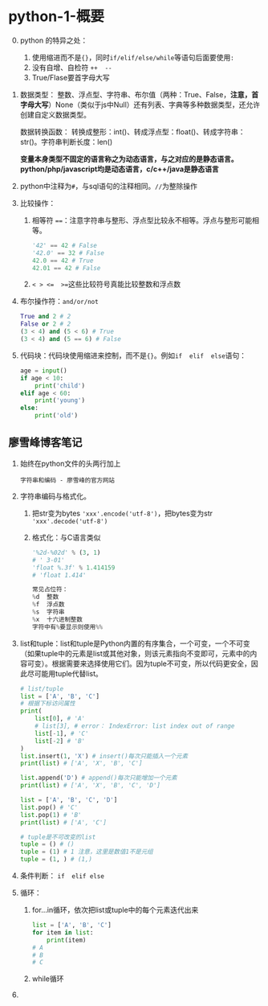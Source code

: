 # python-1-概要
0. python 的特异之处：
	1. 使用缩进而不是`{}`，同时`if/elif/else/while`等语句后面要使用`:`
	2. 没有自增、自检符 `++  --`
	3. True/Flase要首字母大写

1.  数据类型： 整数、浮点型、字符串、布尔值（两种：True、False，**注意，首字母大写**）None（类似于js中Null）还有列表、字典等多种数据类型，还允许创建自定义数据类型。

	数据转换函数：
	转换成整形：int()、转成浮点型：float()、转成字符串：str()。字符串判断长度：len()

	**变量本身类型不固定的语言称之为动态语言，与之对应的是静态语言。python/php/javascript均是动态语言，c/c++/java是静态语言**
	
2. python中注释为`#`，与sql语句的注释相同。`//`为整除操作
	
3. 比较操作：
	1. 相等符 `==`：注意字符串与整形、浮点型比较永不相等。浮点与整形可能相等。

		```py
		'42' == 42 # False
		'42.0' == 32 # False
		42.0 == 42 # True
		42.01 == 42 # False
		```
	
	2. `< > <=  >=`这些比较符号真能比较整数和浮点数

4. 布尔操作符：`and/or/not`

	```py
	True and 2 # 2
	False or 2 # 2
	(3 < 4) and (5 < 6) # True
	(3 < 4) and (5 == 6) # False
	```
5. 代码块：代码块使用缩进来控制，而不是`{}`。例如`if  elif  else`语句：

	```py
	age = input()
	if age < 10:
	    print('child')
	elif age < 60:
	    print('young')
	else:
	    print('old')
	```
	
## 廖雪峰博客笔记

1. 始终在python文件的头两行加上

	```
	字符串和编码 - 廖雪峰的官方网站
	```
	
2. 字符串编码与格式化。

	1. 把str变为bytes `'xxx'.encode('utf-8')`，把bytes变为str `'xxx'.decode('utf-8')`
	2. 格式化：与C语言类似

		```py
		'%2d-%02d' % (3, 1)
		# ' 3-01'
		'float %.3f' % 1.414159
		# 'float 1.414'
		
		常见占位符：
		%d	整数
		%f	浮点数
		%s	字符串
		%x	十六进制整数
		字符中有%要显示则使用%%
		```
		
3. list和tuple：list和tuple是Python内置的有序集合，一个可变，一个不可变（如果tuple中的元素是list或其他对象，则该元素指向不变即可，元素中的内容可变）。根据需要来选择使用它们。因为tuple不可变，所以代码更安全，因此尽可能用tuple代替list。

	```py
	# list/tuple
	list = ['A', 'B', 'C']
	# 根据下标访问属性
	print(
	    list[0], # 'A'
	    # list[3], # error： IndexError: list index out of range
	    list[-1], # 'C'
	    list[-2] # 'B'
	)
	list.insert(1, 'X') # insert()每次只能插入一个元素
	print(list) # ['A', 'X', 'B', 'C']
	
	list.append('D') # append()每次只能增加一个元素
	print(list) # ['A', 'X', 'B', 'C', 'D']
	
	list = ['A', 'B', 'C', 'D']
	list.pop() # 'C'
	list.pop(1) # 'B'
	print(list) # ['A', 'C']
	
	# tuple是不可改变的list
	tuple = () # ()
	tuple = (1) # 1 注意，这里是数值1不是元组
	tuple = (1, ) # (1,)
	```

4. 条件判断： `if  elif else`
5. 循环：
	1. for...in循环，依次把list或tuple中的每个元素迭代出来

		```py
		list = ['A', 'B', 'C']
		for item in list:
		    print(item)
		# A
		# B
		# C
		```
	2. while循环
	
6. 